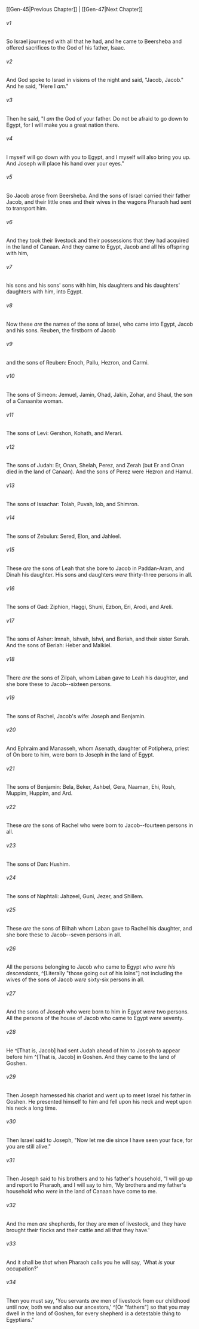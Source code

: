 ﻿---
aliases:
  - Genesis 46
---

[[Gen-45|Previous Chapter]] | [[Gen-47|Next Chapter]]

###### v1
So Israel journeyed with all that he had, and he came to Beersheba and offered sacrifices to the God of his father, Isaac.

###### v2
And God spoke to Israel in visions of the night and said, "Jacob, Jacob." And he said, "Here I _am_."

###### v3
Then he said, "I _am_ the God of your father. Do not be afraid to go down to Egypt, for I will make you a great nation there.

###### v4
I myself will go down with you to Egypt, and I myself will also bring you up. And Joseph will place his hand over your eyes."

###### v5
So Jacob arose from Beersheba. And the sons of Israel carried their father Jacob, and their little ones and their wives in the wagons Pharaoh had sent to transport him.

###### v6
And they took their livestock and their possessions that they had acquired in the land of Canaan. And they came to Egypt, Jacob and all his offspring with him,

###### v7
his sons and his sons' sons with him, his daughters and his daughters' daughters with him, into Egypt.

###### v8
Now these _are_ the names of the sons of Israel, who came into Egypt, Jacob and his sons. Reuben, the firstborn of Jacob

###### v9
and the sons of Reuben: Enoch, Pallu, Hezron, and Carmi.

###### v10
The sons of Simeon: Jemuel, Jamin, Ohad, Jakin, Zohar, and Shaul, the son of a Canaanite woman.

###### v11
The sons of Levi: Gershon, Kohath, and Merari.

###### v12
The sons of Judah: Er, Onan, Shelah, Perez, and Zerah (but Er and Onan died in the land of Canaan). And the sons of Perez were Hezron and Hamul.

###### v13
The sons of Issachar: Tolah, Puvah, Iob, and Shimron.

###### v14
The sons of Zebulun: Sered, Elon, and Jahleel.

###### v15
These _are_ the sons of Leah that she bore to Jacob in Paddan-Aram, and Dinah his daughter. His sons and daughters _were_ thirty-three persons in all.

###### v16
The sons of Gad: Ziphion, Haggi, Shuni, Ezbon, Eri, Arodi, and Areli.

###### v17
The sons of Asher: Imnah, Ishvah, Ishvi, and Beriah, and their sister Serah. And the sons of Beriah: Heber and Malkiel.

###### v18
There _are_ the sons of Zilpah, whom Laban gave to Leah his daughter, and she bore these to Jacob--sixteen persons.

###### v19
The sons of Rachel, Jacob's wife: Joseph and Benjamin.

###### v20
And Ephraim and Manasseh, whom Asenath, daughter of Potiphera, priest of On bore to him, were born to Joseph in the land of Egypt.

###### v21
The sons of Benjamin: Bela, Beker, Ashbel, Gera, Naaman, Ehi, Rosh, Muppim, Huppim, and Ard.

###### v22
These _are_ the sons of Rachel who were born to Jacob--fourteen persons in all.

###### v23
The sons of Dan: Hushim.

###### v24
The sons of Naphtali: Jahzeel, Guni, Jezer, and Shillem.

###### v25
These _are_ the sons of Bilhah whom Laban gave to Rachel his daughter, and she bore these to Jacob--seven persons in all.

###### v26
All the persons belonging to Jacob who came to Egypt _who were his descendants_, ^[Literally "those going out of his loins"] not including the wives of the sons of Jacob _were_ sixty-six persons in all.

###### v27
And the sons of Joseph who were born to him in Egypt _were_ two persons. All the persons of the house of Jacob who came to Egypt _were_ seventy.

###### v28
He ^[That is, Jacob] had sent Judah ahead of him to Joseph to appear before him ^[That is, Jacob] in Goshen. And they came to the land of Goshen.

###### v29
Then Joseph harnessed his chariot and went up to meet Israel his father in Goshen. He presented himself to him and fell upon his neck and wept upon his neck a long time.

###### v30
Then Israel said to Joseph, "Now let me die since I have seen your face, for you are still alive."

###### v31
Then Joseph said to his brothers and to his father's household, "I will go up and report to Pharaoh, and I will say to him, 'My brothers and my father's household who _were_ in the land of Canaan have come to me.

###### v32
And the men _are_ shepherds, for they are men of livestock, and they have brought their flocks and their cattle and all that they have.'

###### v33
And it shall be _that_ when Pharaoh calls you he will say, 'What _is_ your occupation?'

###### v34
Then you must say, 'You servants _are_ men of livestock from our childhood until now, both we and also our ancestors,' ^[Or "fathers"] so that you may dwell in the land of Goshen, for every shepherd _is_ a detestable thing to Egyptians."